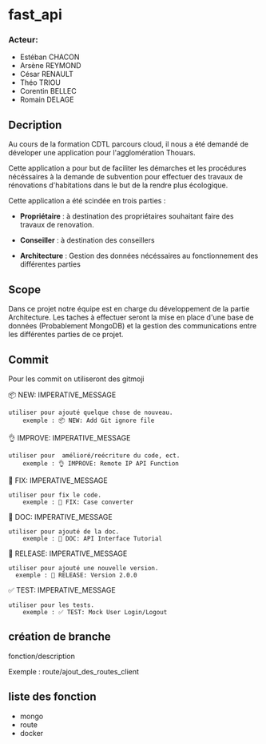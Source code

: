 # fast_api

### Acteur:
- Estéban CHACON
- Arsène REYMOND
- César RENAULT
- Théo TRIOU
- Corentin BELLEC
- Romain DELAGE

## Decription

Au cours de la formation CDTL parcours cloud, il nous a été demandé de déveloper une application pour l'agglomération Thouars.

Cette application a pour but de faciliter les démarches et les procédures nécéssaires à la demande de subvention pour effectuer des travaux de rénovations d'habitations dans le but de la rendre plus écologique.

Cette application a été scindée en trois parties :

- **Propriétaire** : à destination des propriétaires souhaitant faire des travaux de renovation.

- **Conseiller** : à destination des conseillers

- **Architecture** : Gestion des données nécéssaires au fonctionnement des différentes parties

## Scope

Dans ce projet notre équipe est en charge du développement de la partie Architecture. Les taches à effectuer seront la mise en place d'une base de données (Probablement MongoDB) et la gestion des communications entre les différentes parties de ce projet.

## Commit

Pour les commit on utiliseront des gitmoji

📦 NEW: IMPERATIVE_MESSAGE

    utiliser pour ajouté quelque chose de nouveau.
        exemple : 📦 NEW: Add Git ignore file

👌 IMPROVE: IMPERATIVE_MESSAGE

    utiliser pour  amélioré/reécriture du code, ect.
        exemple : 👌 IMPROVE: Remote IP API Function

🐛 FIX: IMPERATIVE_MESSAGE

    utiliser pour fix le code.
        exemple : 🐛 FIX: Case converter

📖 DOC: IMPERATIVE_MESSAGE

    utiliser pour ajouté de la doc.
        exemple : 📖 DOC: API Interface Tutorial

🚀 RELEASE: IMPERATIVE_MESSAGE

    utiliser pour ajouté une nouvelle version.
      exemple : 🚀 RELEASE: Version 2.0.0

✅ TEST: IMPERATIVE_MESSAGE

    utiliser pour les tests.
        exemple : ✅ TEST: Mock User Login/Logout


## création de branche

fonction/description

Exemple : route/ajout_des_routes_client

## liste des fonction

- mongo
- route
- docker
